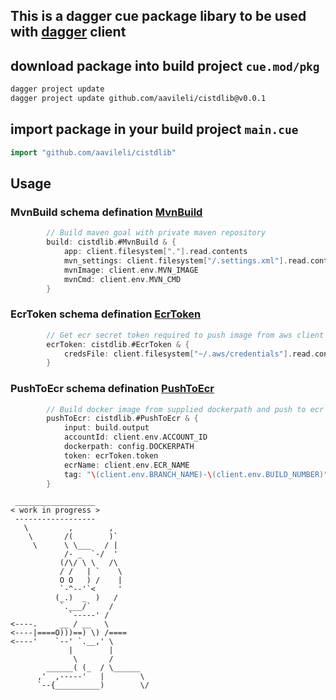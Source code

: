## This is a dagger cue package libary to be used with [dagger](https://docs.dagger.io/) client

## download package into build project `cue.mod/pkg`
```bash
dagger project update
dagger project update github.com/aavileli/cistdlib@v0.0.1
```
## import package in your build project `main.cue`
```go
import "github.com/aavileli/cistdlib"
```
## Usage

### MvnBuild schema defination [MvnBuild](mvnBuild.cue)
```go
        // Build maven goal with private maven repository
        build: cistdlib.#MvnBuild & {
            app: client.filesystem["."].read.contents
            mvn_settings: client.filesystem["/.settings.xml"].read.contents
            mvnImage: client.env.MVN_IMAGE
            mvnCmd: client.env.MVN_CMD
        }
```
### EcrToken schema defination [EcrToken](ecrLogin.cue)
```go
        // Get ecr secret token required to push image from aws client 
        ecrToken: cistdlib.#EcrToken & {
            credsFile: client.filesystem["~/.aws/credentials"].read.contents
        }
```
### PushToEcr schema defination [PushToEcr](pushToEcr.cue)
```go
        // Build docker image from supplied dockerpath and push to ecr
        pushToEcr: cistdlib.#PushToEcr & {
            input: build.output
            accountId: client.env.ACCOUNT_ID
            dockerpath: config.DOCKERPATH
            token: ecrToken.token 
            ecrName: client.env.ECR_NAME
            tag: "\(client.env.BRANCH_NAME)-\(client.env.BUILD_NUMBER)"
        }

```
````
 __________________
< work in progress >
 ------------------
   \         ,        ,
    \       /(        )`
     \      \ \___   / |
            /- _  `-/  '
           (/\/ \ \   /\
           / /   | `    \
           O O   ) /    |
           `-^--'`<     '
          (_.)  _  )   /
           `.___/`    /
             `-----' /
<----.     __ / __   \
<----|====O)))==) \) /====
<----'    `--' `.__,' \
             |        |
              \       /
        ______( (_  / \______
      ,'  ,-----'   |        \
      `--{__________)        \/

````

